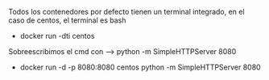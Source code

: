 Todos los contenedores por defecto tienen un terminal integrado, en el caso de centos,
el terminal es bash
- docker run -dti centos

Sobreescribimos el cmd con --> python -m SimpleHTTPServer 8080
- docker run -d -p 8080:8080 centos python -m SimpleHTTPServer 8080